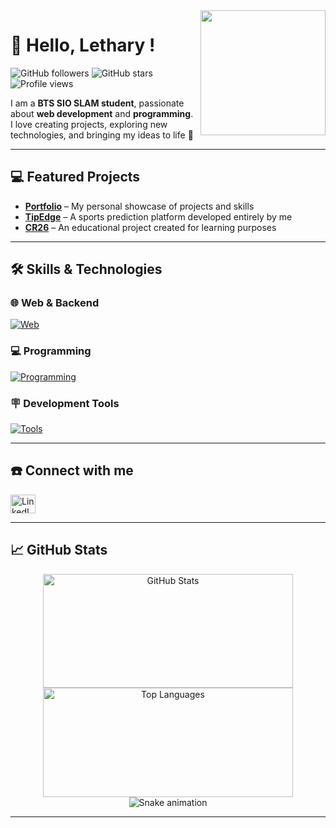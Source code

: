<img align='right' src='https://media.giphy.com/media/3oEjI6SIIHBdRxXI40/giphy.gif' width='200'>

# 👋 Hello, Lethary ! 

![GitHub followers](https://img.shields.io/github/followers/Lethary?style=social)
![GitHub stars](https://img.shields.io/github/stars/Letharyi?style=social)
![Profile views](https://komarev.com/ghpvc/?username=Lethary&color=blueviolet)

I am a **BTS SIO SLAM student**, passionate about **web development** and **programming**.  
I love creating projects, exploring new technologies, and bringing my ideas to life 🚀  

---

## 💻 Featured Projects

- [**Portfolio**](https://boudetk.fr) – My personal showcase of projects and skills  
- [**TipEdge**](https://tipedge.eu) – A sports prediction platform developed entirely by me  
- [**CR26**](https://github.com/Lethary/cr26) – An educational project created for learning purposes  

---

## 🛠️ Skills & Technologies

### 🌐 Web & Backend
[![Web](https://skillicons.dev/icons?i=php,html,css,js)](./)

### 💻 Programming
[![Programming](https://skillicons.dev/icons?i=java,mysql)](./)

### 🪧 Development Tools
[![Tools](https://skillicons.dev/icons?i=vscode,git,github)](./)

---

## ☎️ Connect with me
<p align="left">
<a href="https://www.linkedin.com/in/kevin-boudet/" target="blank"><img align="center" src="https://raw.githubusercontent.com/rahuldkjain/github-profile-readme-generator/master/src/images/icons/Social/linked-in-alt.svg" alt="LinkedIn" height="30" width="40" /></a>
</p>

---

## 📈 GitHub Stats
<p align="center">
  <img src="https://github-readme-stats.vercel.app/api?username=Lethary&show_icons=true&theme=radical" alt="GitHub Stats" width="400" height="182">
  <img src="https://github-readme-stats.vercel.app/api/top-langs/?username=Lethary&layout=compact&theme=radical" alt="Top Languages" width="400" height="175">
  <img src="https://raw.githubusercontent.com/Lethary/Lethary/output/snake.svg" alt="Snake animation" />
</p>

---

